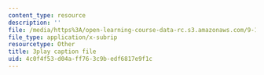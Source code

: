 ```yaml
---
content_type: resource
description: ''
file: /media/https%3A/open-learning-course-data-rc.s3.amazonaws.com/9-13-the-human-brain-spring-2019/4c0f4f53d04aff763c9bedf6817e9f1c_SchmVoc5NzY.srt
file_type: application/x-subrip
resourcetype: Other
title: 3play caption file
uid: 4c0f4f53-d04a-ff76-3c9b-edf6817e9f1c
---
```

